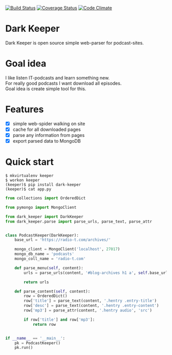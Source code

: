 [![Build Status](https://travis-ci.org/itcrab/dark-keeper.svg?branch=master)](https://travis-ci.org/itcrab/dark-keeper)
[![Coverage Status](https://coveralls.io/repos/github/itcrab/dark-keeper/badge.svg?branch=master)](https://coveralls.io/github/itcrab/dark-keeper?branch=master)
[![Code Climate](https://codeclimate.com/github/itcrab/dark-keeper/badges/gpa.svg)](https://codeclimate.com/github/itcrab/dark-keeper)

# Dark Keeper
Dark Keeper is open source simple web-parser for podcast-sites.

# Goal idea
I like listen IT-podcasts and learn something new.<br />
For really good podcasts I want download all episodes.<br />
Goal idea is create simple tool for this.

# Features
- [x] simple web-spider walking on site
- [x] cache for all downloaded pages
- [x] parse any information from pages
- [x] export parsed data to MongoDB

# Quick start
`$ mkvirtualenv keeper`<br />
`$ workon keeper`<br />
`(keeper)$ pip install dark-keeper`<br />
`(keeper)$ cat app.py`
```python
from collections import OrderedDict

from pymongo import MongoClient

from dark_keeper import DarkKeeper
from dark_keeper.parse import parse_urls, parse_text, parse_attr


class PodcastKeeper(DarkKeeper):
    base_url = 'https://radio-t.com/archives/'

    mongo_client = MongoClient('localhost', 27017)
    mongo_db_name = 'podcasts'
    mongo_coll_name = 'radio-t.com'

    def parse_menu(self, content):
        urls = parse_urls(content, '#blog-archives h1 a', self.base_url)

        return urls

    def parse_content(self, content):
        row = OrderedDict()
        row['title'] = parse_text(content, '.hentry .entry-title')
        row['desc'] = parse_text(content, '.hentry .entry-content')
        row['mp3'] = parse_attr(content, '.hentry audio', 'src')

        if row['title'] and row['mp3']:
            return row


if __name__ == '__main__':
    pk = PodcastKeeper()
    pk.run()
```
